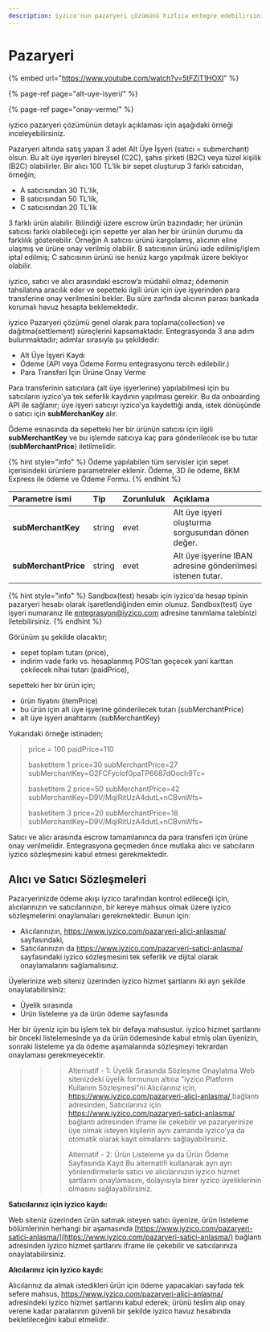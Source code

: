 ```yaml
---
description: iyzico'nun pazaryeri çözümünü hızlıca entegre edebilirsiniz
---
```


# Pazaryeri

{% embed url="https://www.youtube.com/watch?v=5tFZjT1HOXI" %}

{% page-ref page="alt-uye-isyeri/" %}

{% page-ref page="onay-verme/" %}

iyzico pazaryeri çözümünün detaylı açıklaması için aşağıdaki örneği inceleyebilirsiniz.

Pazaryeri altında satış yapan 3 adet Alt Üye İşyeri \(satıcı = submerchant\) olsun. Bu alt üye işyerleri bireysel \(C2C\), şahıs şirketi \(B2C\) veya tüzel kişilik \(B2C\) olabilirler. Bir alıcı 100 TL’lik bir sepet oluşturup 3 farklı satıcıdan, örneğin;

* A satıcısından 30 TL’lik,
* B satıcısından 50 TL’lik,
* C satıcısından 20 TL’lik

3 farklı ürün alabilir. Bilindiği üzere escrow ürün bazındadır; her ürünün satıcısı farklı olabileceği için sepette yer alan her bir ürünün durumu da farklılık gösterebilir. Örneğin A satıcısı ürünü kargolamış, alıcının eline ulaşmış ve ürüne onay verilmiş olabilir. B satıcısının ürünü iade edilmiş/işlem iptal edilmiş; C satıcısının ürünü ise henüz kargo yapılmak üzere bekliyor olabilir.

iyzico, satıcı ve alıcı arasındaki escrow’a müdahil olmaz; ödemenin tahsilatına aracılık eder ve sepetteki ilgili ürün için üye işyerinden para transferine onay verilmesini bekler. Bu süre zarfında alıcının parası bankada korumalı havuz hesapta beklemektedir.

iyzico Pazaryeri çözümü genel olarak para toplama\(collection\) ve dağıtma\(settlement\) süreçlerini kapsamaktadır. Entegrasyonda 3 ana adım bulunmaktadır; adımlar sırasıyla şu şekildedir:

* Alt Üye İşyeri Kaydı
* Ödeme \(API veya Ödeme Formu entegrasyonu tercih edilebilir.\)
* Para Transferi İçin Ürüne Onay Verme

Para transferinin satıcılara \(alt üye işyerlerine\) yapılabilmesi için bu satıcıların iyzico’ya tek seferlik kaydının yapılması gerekir. Bu da onboarding API ile sağlanır; üye işyeri satıcıyı iyzico’ya kaydettiği anda, istek dönüşünde o satıcı için **subMerchanKey** alır.

Ödeme esnasında da sepetteki her bir ürünün satıcısı için ilgili **subMerchantKey** ve bu işlemde satıcıya kaç para gönderilecek ise bu tutar \(**subMerchantPrice**\) iletilmelidir.

{% hint style="info" %}
Ödeme yapılabilen tüm servisler için sepet içerisindeki ürünlere parametreler eklenir. Ödeme, 3D ile ödeme, BKM Express ile ödeme ve Ödeme Formu.
{% endhint %}

| **Parametre ismi** | **Tip** | **Zorunluluk** | **Açıklama** |
| :--- | :--- | :--- | :--- |
| **subMerchantKey** | string | evet | Alt üye işyeri oluşturma sorgusundan dönen değer. |
| **subMerchantPrice** | string | evet | Alt üye işyerine IBAN adresine gönderilmesi istenen tutar. |

{% hint style="info" %}
Sandbox\(test\) hesabı için iyzico'da hesap tipinin pazaryeri hesabı olarak işaretlendiğinden emin olunuz. Sandbox\(test\) üye işyeri numaranız ile entegrasyon@iyzico.com adresine tanımlama talebinizi iletebilirsiniz.
{% endhint %}

Görünüm şu şekilde olacaktır;

* sepet toplam tutarı \(price\),
* indirim vade farkı vs. hesaplanmış POS’tan geçecek yani karttan çekilecek nihai tutarı \(paidPrice\),

sepetteki her bir ürün için;

* ürün fiyatını \(itemPrice\)
* bu ürün için alt üye işyerine gönderilecek tutarı \(subMerchantPrice\)
* alt üye işyeri anahtarını \(subMerchantKey\)

Yukarıdaki örneğe istinaden;

> price = 100 paidPrice=110
>
> basketItem 1 price=30 subMerchantPrice=27 subMerchantKey=G2FCFycIof0paTP6687dOoch9Tc=
>
> basketItem 2 price=50 subMerchantPrice=42 subMerchantKey=D9V/MqIRitUzA4dutL+nCBvnWfs=
>
> basketItem 3 price=20 subMerchantPrice=18 subMerchantKey=D9V/MqIRitUzA4dutL+nCBvnWfs=

Satıcı ve alıcı arasında escrow tamamlanınca da para transferi için ürüne onay verilmelidir. Entegrasyona geçmeden önce mutlaka alıcı ve satıcıların iyzico sözleşmesini kabul etmesi gerekmektedir.

## **Alıcı ve Satıcı Sözleşmeleri**

Pazaryerinizde ödeme akışı iyzico tarafından kontrol edileceği için, alıcılarınızın ve satıcılarınızın, bir kereye mahsus olmak üzere iyzico sözleşmelerini onaylamaları gerekmektedir. Bunun için:

* Alıcılarınızın, [https://www.iyzico.com/pazaryeri-alici-anlasma/ ](https://www.iyzico.com/pazaryeri-alici-anlasma/)sayfasındaki,
* Satıcılarınızın da [https://www.iyzico.com/pazaryeri-satici-anlasma/ ](https://www.iyzico.com/pazaryeri-satici-anlasma/)sayfasındaki iyzico sözleşmesini tek seferlik ve dijital olarak onaylamalarını sağlamalısınız.

Üyelerinize web siteniz üzerinden iyzico hizmet şartlarını iki ayrı şekilde onaylatabilirsiniz:

* Üyelik sırasında
* Ürün listeleme ya da ürün ödeme sayfasında

Her bir üyeniz için bu işlem tek bir defaya mahsustur. iyzico hizmet şartlarını bir önceki listelemesinde ya da ürün ödemesinde kabul etmiş olan üyenizin, sonraki listeleme ya da ödeme aşamalarında sözleşmeyi tekrardan onaylaması gerekmeyecektir.

> > > Alternatif - 1: Üyelik Sırasında Sözleşme Onaylatma Web sitenizdeki üyelik formunun altına "iyzico Platform Kullanım Sözleşmesi"ni Alıcılarınız için, [https://www.iyzico.com/pazaryeri-alici-anlasma/ ](https://www.iyzico.com/pazaryeri-alici-anlasma/)bağlantı adresinden, Satıcılarınız için [https://www.iyzico.com/pazaryeri-satici-anlasma/ ](https://www.iyzico.com/pazaryeri-satici-anlasma/)bağlantı adresinden iframe ile çekebilir ve pazaryerinize üye olmak isteyen kişilerin aynı zamanda iyzico’ya da otomatik olarak kayıt olmalarını sağlayabilirsiniz.
> > >
> > > Alternatif - 2: Ürün Listeleme ya da Ürün Ödeme Sayfasında Kayıt Bu alternatifi kullanarak ayrı ayrı yönlendirmelerle satıcı ve alıcılarınızın iyzico hizmet şartlarını onaylamasını, dolayısıyla birer iyzico üyeliklerinin olmasını sağlayabilirsiniz.

**Satıcılarınız için iyzico kaydı:**

Web siteniz üzerinden ürün satmak isteyen satıcı üyenize, ürün listeleme bölümlerinin herhangi bir aşamasında [https://www.iyzico.com/pazaryeri-satici-anlasma/](https://www.iyzico.com/pazaryeri-satici-anlasma/) bağlantı adresinden iyzico hizmet şartlarını iframe ile çekebilir ve satıcılarınıza onaylatabilirsiniz.

**Alıcılarınız için iyzico kaydı:**

Alıcılarınız da almak istedikleri ürün için ödeme yapacakları sayfada tek sefere mahsus, [https://www.iyzico.com/pazaryeri-alici-anlasma/ ](https://www.iyzico.com/pazaryeri-alici-anlasma/)adresindeki iyzico hizmet şartlarını kabul ederek; ürünü teslim alıp onay verene kadar paralarının güvenli bir şekilde iyzico havuz hesabında bekletileceğini kabul etmelidir.

